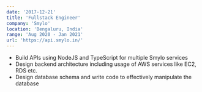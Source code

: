 ```yaml
---
date: '2017-12-21'
title: 'Fullstack Engineer'
company: 'Smylo'
location: 'Bengaluru, India'
range: 'Aug 2020 - Jan 2021'
url: 'https://api.smylo.in/'
---
```


- Build APIs using NodeJS and TypeScript for multiple Smylo services
- Design backend architecture including usage of AWS services like EC2, RDS etc.
- Design database schema and write code to effectively manipulate the database
